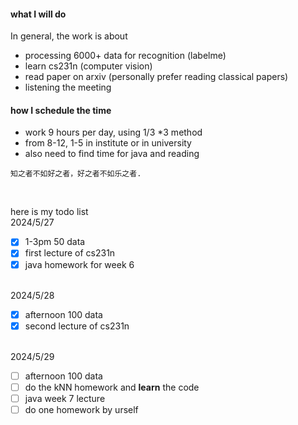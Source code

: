 #### what I will do
In general, the work is about 
- processing 6000+ data for recognition (labelme)
- learn cs231n (computer vision)
- read paper on arxiv (personally prefer reading classical papers)
- listening the meeting
  
#### how I schedule the time
- work 9 hours per day, using 1/3 *3 method
- from 8-12, 1-5 in institute or in university
- also need to find time for java and reading

```
知之者不如好之者，好之者不如乐之者.
```
<br>

here is my todo list 
<br>
2024/5/27
- [x] 1-3pm 50 data
- [x] first lecture of cs231n
- [x] java homework for week 6
<br>
2024/5/28

- [x] afternoon 100 data
- [x] second lecture of cs231n
<br>
2024/5/29

- [ ] afternoon 100 data
- [ ] do the kNN homework and **learn** the code
- [ ] java week 7 lecture
- [ ] do one homework by urself
